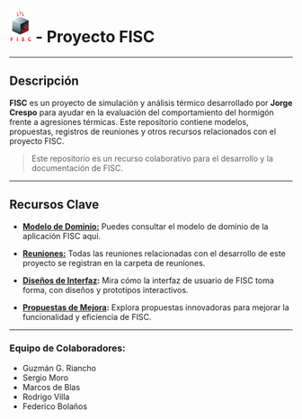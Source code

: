 # <img src="/propuestas/logo/VersionAvanzada.png" alt="FISC Logo" height="60"> - Proyecto FISC

---

## Descripción

**FISC** es un proyecto de simulación y análisis térmico desarrollado por **Jorge Crespo** para ayudar en la evaluación del comportamiento del hormigón frente a agresiones térmicas. Este repositorio contiene modelos, propuestas, registros de reuniones y otros recursos relacionados con el proyecto FISC.

> Este repositorio es un recurso colaborativo para el desarrollo y la documentación de FISC.

---

## Recursos Clave

- **[Modelo de Dominio:](/documentosMD/modeloDelDominio.md)** Puedes consultar el modelo de dominio de la aplicación FISC aqui.

- **[Reuniones:](/reunionesPdf/)** Todas las reuniones relacionadas con el desarrollo de este proyecto se registran en la carpeta de reuniones.

- **[Diseños de Interfaz](/diseños/):** Mira cómo la interfaz de usuario de FISC toma forma, con diseños y prototipos interactivos.

- **[Propuestas de Mejora](/propuestas/):** Explora propuestas innovadoras para mejorar la funcionalidad y eficiencia de FISC.

---

### Equipo de Colaboradores:

- Guzmán G. Riancho
- Sergio Moro
- Marcos de Blas
- Rodrigo Villa
- Federico Bolaños
